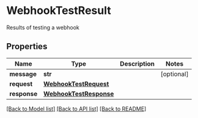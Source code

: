 # WebhookTestResult

Results of testing a webhook
## Properties
Name | Type | Description | Notes
------------ | ------------- | ------------- | -------------
**message** | **str** |  | [optional] 
**request** | [**WebhookTestRequest**](WebhookTestRequest) |  | 
**response** | [**WebhookTestResponse**](WebhookTestResponse) |  | 

[[Back to Model list]](../README#documentation-for-models) [[Back to API list]](../README#documentation-for-api-endpoints) [[Back to README]](../README)


